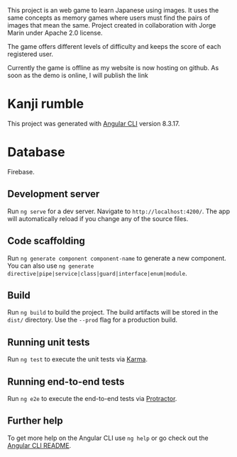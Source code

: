 This project is an web game to learn Japanese using images. It uses the same concepts as memory games where users must find the pairs of images that mean the same.
Project created in collaboration with Jorge Marin under Apache 2.0 license.


The game offers different levels of difficulty and keeps the score of each registered user.

Currently the game is offline as my website is now hosting on github. As soon as the demo is online, I will publish the link

# Kanji rumble

This project was generated with [Angular CLI](https://github.com/angular/angular-cli) version 8.3.17.

# Database

Firebase.

## Development server

Run `ng serve` for a dev server. Navigate to `http://localhost:4200/`. The app will automatically reload if you change any of the source files.

## Code scaffolding

Run `ng generate component component-name` to generate a new component. You can also use `ng generate directive|pipe|service|class|guard|interface|enum|module`.

## Build

Run `ng build` to build the project. The build artifacts will be stored in the `dist/` directory. Use the `--prod` flag for a production build.

## Running unit tests

Run `ng test` to execute the unit tests via [Karma](https://karma-runner.github.io).

## Running end-to-end tests

Run `ng e2e` to execute the end-to-end tests via [Protractor](http://www.protractortest.org/).

## Further help

To get more help on the Angular CLI use `ng help` or go check out the [Angular CLI README](https://github.com/angular/angular-cli/blob/master/README.md).
